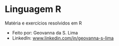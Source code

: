 # Linguagem R

Matéria e exercícios resolvidos em R
* Feito por: Geovanna da S. Lima
* LinkedIn: www.linkedin.com/in/geovanna-s-lima
